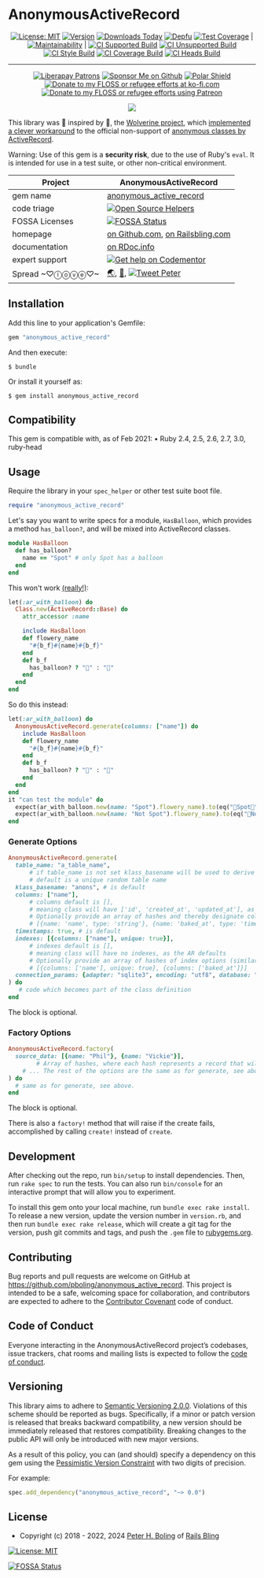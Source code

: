 # AnonymousActiveRecord

<div id="badges">

<div align="center">

[![License: MIT](https://img.shields.io/badge/License-MIT-green.svg)](https://opensource.org/licenses/MIT)
[![Version](https://img.shields.io/gem/v/anonymous_active_record.svg)](https://rubygems.org/gems/anonymous_active_record)
[![Downloads Today](https://img.shields.io/gem/rd/anonymous_active_record.svg)](https://github.com/pboling/anonymous_active_record)
[![Depfu](https://badges.depfu.com/badges/272ce0df3bc6df5cbea9354e2c3b65af/overview.svg)](https://depfu.com/github/pboling/anonymous_active_record?project_id=5614)
[![Test Coverage](https://api.codeclimate.com/v1/badges/fe504d4ab2fb77cecf7d/test_coverage)](https://codeclimate.com/github/pboling/anonymous_active_record/test_coverage) |
[![Maintainability](https://api.codeclimate.com/v1/badges/fe504d4ab2fb77cecf7d/maintainability)](https://codeclimate.com/github/pboling/anonymous_active_record/maintainability) |
[![CI Supported Build][🚎s-wfi]][🚎s-wf]
[![CI Unsupported Build][🚎us-wfi]][🚎us-wf]
[![CI Style Build][🚎st-wfi]][🚎st-wf]
[![CI Coverage Build][🚎cov-wfi]][🚎cov-wf]
[![CI Heads Build][🚎hd-wfi]][🚎hd-wf]

[🚎s-wf]: https://github.com/pboling/anonymous_active_record/actions/workflows/supported.yml
[🚎s-wfi]: https://github.com/pboling/anonymous_active_record/actions/workflows/supported.yml/badge.svg
[🚎us-wf]: https://github.com/pboling/anonymous_active_record/actions/workflows/unsupported.yml
[🚎us-wfi]: https://github.com/pboling/anonymous_active_record/actions/workflows/unsupported.yml/badge.svg
[🚎st-wf]: https://github.com/pboling/anonymous_active_record/actions/workflows/style.yml
[🚎st-wfi]: https://github.com/pboling/anonymous_active_record/actions/workflows/style.yml/badge.svg
[🚎cov-wf]: https://github.com/pboling/anonymous_active_record/actions/workflows/coverage.yml
[🚎cov-wfi]: https://github.com/pboling/anonymous_active_record/actions/workflows/coverage.yml/badge.svg
[🚎hd-wf]: https://github.com/pboling/anonymous_active_record/actions/workflows/heads.yml
[🚎hd-wfi]: https://github.com/pboling/anonymous_active_record/actions/workflows/heads.yml/badge.svg

</div>

-----

<div align="center">

[![Liberapay Patrons][⛳liberapay-img]][⛳liberapay]
[![Sponsor Me on Github][🖇sponsor-img]][🖇sponsor]
[![Polar Shield][🖇polar-img]][🖇polar]
[![Donate to my FLOSS or refugee efforts at ko-fi.com][🖇kofi-img]][🖇kofi]
[![Donate to my FLOSS or refugee efforts using Patreon][🖇patreon-img]][🖇patreon]

[⛳liberapay-img]: https://img.shields.io/liberapay/patrons/pboling.svg?logo=liberapay
[⛳liberapay]: https://liberapay.com/pboling/donate
[🖇sponsor-img]: https://img.shields.io/badge/Sponsor_Me!-pboling.svg?style=social&logo=github
[🖇sponsor]: https://github.com/sponsors/pboling
[🖇polar-img]: https://polar.sh/embed/seeks-funding-shield.svg?org=pboling
[🖇polar]: https://polar.sh/pboling
[🖇kofi-img]: https://img.shields.io/badge/buy%20me%20coffee-donate-yellow.svg
[🖇kofi]: https://ko-fi.com/O5O86SNP4
[🖇patreon-img]: https://img.shields.io/badge/patreon-donate-yellow.svg
[🖇patreon]: https://patreon.com/galtzo

<span class="badge-buymealatte">
<a href="https://www.buymeacoffee.com/pboling"><img src="https://img.buymeacoffee.com/button-api/?text=Buy me a latte&emoji=&slug=pboling&button_colour=FFDD00&font_colour=000000&font_family=Cookie&outline_colour=000000&coffee_colour=ffffff" /></a>
</span>

</div>
</div>

This library was 🎩 inspired by 🎩, the [Wolverine project](https://github.com/mcary/wolverine), which [implemented a clever workaround](https://github.com/mcary/wolverine/commit/fa27fa2cc485b2fa83d71b2045ba5a0a069dba75) to the official non-support of [anonymous classes by ActiveRecord](https://github.com/rails/rails/issues/8934).

Warning: Use of this gem is a **security risk**, due to the use of Ruby's `eval`.  It is intended for use in a test suite, or other non-critical environment.

| Project                 |  AnonymousActiveRecord |
|------------------------ | ----------------------- |
| gem name                |  [anonymous_active_record](https://rubygems.org/gems/anonymous_active_record) |
| code triage             |  [![Open Source Helpers](https://www.codetriage.com/pboling/anonymous_active_record/badges/users.svg)](https://www.codetriage.com/pboling/anonymous_active_record) |
| FOSSA Licenses | [![FOSSA Status](https://app.fossa.io/api/projects/git%2Bgithub.com%2Fpboling%2Fanonymous_active_record.svg?type=shield)](https://app.fossa.io/projects/git%2Bgithub.com%2Fpboling%2Fanonymous_active_record?ref=badge_shield) |
| homepage                |  [on Github.com][homepage], [on Railsbling.com][blogpage] |
| documentation           |  [on RDoc.info][documentation] |
| expert support         | [![Get help on Codementor](https://cdn.codementor.io/badges/get_help_github.svg)](https://www.codementor.io/peterboling?utm_source=github&utm_medium=button&utm_term=peterboling&utm_campaign=github) |
| Spread ~♡ⓛⓞⓥⓔ♡~      |  [🌏](https://about.me/peter.boling), [👼](https://angel.co/peter-boling), [![Tweet Peter](https://img.shields.io/twitter/follow/galtzo.svg?style=social&label=Follow)](http://twitter.com/galtzo) |

## Installation

Add this line to your application's Gemfile:

```ruby
gem "anonymous_active_record"
```

And then execute:

    $ bundle

Or install it yourself as:

    $ gem install anonymous_active_record

## Compatibility

This gem is compatible with, as of Feb 2021:
• Ruby 2.4, 2.5, 2.6, 2.7, 3.0, ruby-head

## Usage

Require the library in your `spec_helper` or other test suite boot file.

```ruby
require "anonymous_active_record"
```

Let's say you want to write specs for a module, `HasBalloon`, which provides a method `has_balloon?`, and will be mixed into ActiveRecord classes.

```ruby
module HasBalloon
  def has_balloon?
    name == "Spot" # only Spot has a balloon
  end
end
```

This won't work [(really!)](https://github.com/rails/rails/issues/8934):

```ruby
let(:ar_with_balloon) do
  Class.new(ActiveRecord::Base) do
    attr_accessor :name

    include HasBalloon
    def flowery_name
      "#{b_f}#{name}#{b_f}"
    end
    def b_f
      has_balloon? ? "🎈" : "🌸"
    end
  end
end
```

So do this instead:

```ruby
let(:ar_with_balloon) do
  AnonymousActiveRecord.generate(columns: ["name"]) do
    include HasBalloon
    def flowery_name
      "#{b_f}#{name}#{b_f}"
    end
    def b_f
      has_balloon? ? "🎈" : "🌸"
    end
  end
end
it "can test the module" do
  expect(ar_with_balloon.new(name: "Spot").flowery_name).to(eq("🎈Spot🎈"))
  expect(ar_with_balloon.new(name: "Not Spot").flowery_name).to(eq("🌸Not Spot🌸"))
end
```

### Generate Options

```ruby
AnonymousActiveRecord.generate(
  table_name: "a_table_name",
      # if table_name is not set klass_basename will be used to derive a unique random table_name
      # default is a unique random table name
  klass_basename: "anons", # is default
  columns: ["name"],
      # columns default is [],
      # meaning class will have ['id', 'created_at', 'updated_at'], as the AR defaults
      # Optionally provide an array of hashes and thereby designate column type:
      # [{name: 'name', type: 'string'}, {name: 'baked_at', type: 'time'}]
  timestamps: true, # is default
  indexes: [{columns: ["name"], unique: true}],
      # indexes default is [],
      # meaning class will have no indexes, as the AR defaults
      # Optionally provide an array of hashes of index options (similar to those used in Rails migrations):
      # [{columns: ['name'], unique: true}, {columns: ['baked_at']}]
  connection_params: {adapter: "sqlite3", encoding: "utf8", database: ":memory:"}, # is default
) do
   # code which becomes part of the class definition
end
```

The block is optional.

### Factory Options

```ruby
AnonymousActiveRecord.factory(
  source_data: [{name: "Phil"}, {name: "Vickie"}],
        # Array of hashes, where each hash represents a record that will be created
    # ... The rest of the options are the same as for generate, see above.
) do
  # same as for generate, see above.
end
```

The block is optional.

There is also a `factory!` method that will raise if the create fails, accomplished by calling `create!` instead of `create`.

## Development

After checking out the repo, run `bin/setup` to install dependencies. Then, run `rake spec` to run the tests. You can also run `bin/console` for an interactive prompt that will allow you to experiment.

To install this gem onto your local machine, run `bundle exec rake install`. To release a new version, update the version number in `version.rb`, and then run `bundle exec rake release`, which will create a git tag for the version, push git commits and tags, and push the `.gem` file to [rubygems.org](https://rubygems.org).

## Contributing

Bug reports and pull requests are welcome on GitHub at https://github.com/pboling/anonymous_active_record. This project is intended to be a safe, welcoming space for collaboration, and contributors are expected to adhere to the [Contributor Covenant](http://contributor-covenant.org) code of conduct.

## Code of Conduct

Everyone interacting in the AnonymousActiveRecord project’s codebases, issue trackers, chat rooms and mailing lists is expected to follow the [code of conduct](https://github.com/pboling/anonymous_active_record/blob/master/CODE_OF_CONDUCT.md).

## Versioning

This library aims to adhere to [Semantic Versioning 2.0.0][semver].
Violations of this scheme should be reported as bugs. Specifically,
if a minor or patch version is released that breaks backward
compatibility, a new version should be immediately released that
restores compatibility. Breaking changes to the public API will
only be introduced with new major versions.

As a result of this policy, you can (and should) specify a
dependency on this gem using the [Pessimistic Version Constraint][pvc] with two digits of precision.

For example:

```ruby
spec.add_dependency("anonymous_active_record", "~> 0.0")
```

## License

* Copyright (c) 2018 - 2022, 2024 [Peter H. Boling][peterboling] of [Rails Bling][railsbling]

[![License: MIT](https://img.shields.io/badge/License-MIT-green.svg)](https://opensource.org/licenses/MIT)

[![FOSSA Status](https://app.fossa.io/api/projects/git%2Bgithub.com%2Fpboling%2Fanonymous_active_record.svg?type=large)](https://app.fossa.io/projects/git%2Bgithub.com%2Fpboling%2Fanonymous_active_record?ref=badge_large)

[license]: LICENSE.txt
[semver]: http://semver.org/
[pvc]: http://guides.rubygems.org/patterns/#pessimistic-version-constraint
[railsbling]: http://www.railsbling.com
[peterboling]: http://www.peterboling.com
[documentation]: http://rdoc.info/github/pboling/anonymous_active_record/frames
[homepage]: https://github.com/pboling/anonymous_active_record/
[blogpage]: http://www.railsbling.com/tags/anonymous_active_record/

